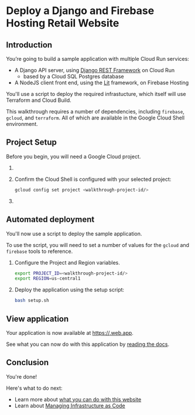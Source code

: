 # Deploy a Django and Firebase Hosting Retail Website

## Introduction

You’re going to build a sample application with multiple Cloud Run services: 

* A Django API server, using [Django REST Framework](https://www.django-rest-framework.org/) on Cloud Run
  * based by a Cloud SQL Postgres database
* A NodeJS client front end, using the [Lit](https://lit.dev/) framework, on Firebase Hosting


You'll use a script to deploy the required infrastucture, which itself will use Terraform and Cloud Build. 

This walkthrough requires a number of dependencies, including `firebase`, `gcloud`, and `terraform`. All of which are available in the Google Cloud Shell environment. 

## Project Setup

Before you begin, you will need a Google Cloud project.

1. <walkthrough-project-setup billing="true"></walkthrough-project-setup>

1. Confirm the Cloud Shell is configured with your selected project: 

    ```bash
    gcloud config set project <walkthrough-project-id/>
    ```

1. <walkthrough-enable-apis apis="cloudresourcemanager.googleapis.com,cloudbuild.googleapis.com,iam.googleapis.com,artifactregistry.googleapis.com"></walkthrough-enable-apis>

## Automated deployment


You'll now use a script to deploy the sample application. 

To use the script, you will need to set a number of values for the `gcloud` and `firebase` tools to reference.

1. Configure the Project and Region variables.

    ```bash
    export PROJECT_ID=<walkthrough-project-id/>
    export REGION=us-central1
    ```

1. Deploy the application using the setup script: 

    ```bash
    bash setup.sh
    ```

## View application

Your application is now available at [https://<walkthrough-project-id/>.web.app](https://<walkthrough-project-id/>.web.app).

See what you can now do with this application by [reading the docs][project-docs].

## Conclusion

<walkthrough-conclusion-trophy></walkthrough-conclusion-trophy>

You're done!

Here's what to do next:

* Learn more about [what you can do with this website][project-docs]
* Learn about [Managing Infrastructure as Code](https://cloud.google.com/architecture/managing-infrastructure-as-code)

[project-docs]: https://github.com/GoogleCloudPlatform/learnchef/tree/main/docs
